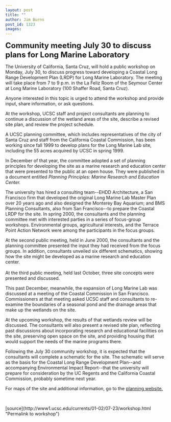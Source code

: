 ```yaml
---
layout: post
title: ""
author: Jim Burns
post_id: 1323
images:
---
```


<p>
  <font size="5"><b>Community meeting July 30 to discuss plans for Long Marine Laboratory</b></font>
</p>
<p>
  The University of California, Santa Cruz, will hold a public workshop on Monday, July 30, to discuss progress toward developing a Coastal Long Range Development Plan (LRDP) for Long Marine Laboratory. The meeting will take place from 7 to 9 p.m. in the La Feliz Room of the Seymour Center at Long Marine Laboratory (100 Shaffer Road, Santa Cruz).
</p>
<p>
  Anyone interested in this topic is urged to attend the workshop and provide input, share information, or ask questions.
</p>
<p>
  At the workshop, UCSC staff and project consultants are planning to continue a discussion of the wetland areas of the site, describe a revised site plan, and review the project schedule.
</p>
<p>
  A UCSC planning committee, which includes representatives of the city of Santa Cruz and staff from the California Coastal Commission, has been working since fall 1999 to develop plans for the Long Marine Lab site, including the 55 acres acquired by UCSC in spring 1999.
</p>
<p>
  In December of that year, the committee adopted a set of planning principles for developing the site as a marine research and education center that were presented to the public at an open house. They were published in a document entitled <i>Planning Principles: Marine Research and Education Center.</i>
</p>
<p>
  The university has hired a consulting team--EHDD Architecture, a San Francisco firm that developed the original Long Marine Lab Master Plan over 20 years ago and also designed the Monterey Bay Aquarium; and BMS Planning Consultants, also from San Francisco--to prepare the Coastal LRDP for the site. In spring 2000, the consultants and the planning committee met with interested parties in a series of focus-group workshops. Environmental groups, agricultural interests, and the Terrace Point Action Network were among the participants in the focus groups.
</p>
<p>
  At the second public meeting, held in June 2000, the consultants and the planning committee presented the input they had received from the focus groups. In addition, consultants unveiled six different schematics, showing how the site might be developed as a marine research and education center.<br>
  <br>
  At the third public meeting, held last October, three site concepts were presented and discussed.
</p>
<p>
  This past December, meanwhile, the expansion of Long Marine Lab was discussed at a meeting of the Coastal Commission in San Francisco. Commissioners at that meeting asked UCSC staff and consultants to re-examine the boundaries of a seasonal pond and the drainage areas that make up the wetlands on the site.
</p>
<p>
  At the upcoming workshop, the results of that wetlands review will be discussed. The consultants will also present a revised site plan, reflecting past discussions about incorporating research and educational facilities on the site, preserving open space on the site, and providing housing that would support the needs of the marine programs there.
</p>
<p>
  Following the July 30 community workshop, it is expected that the consultants will complete a schematic for the site. The schematic will serve as the basis for the Coastal Long Range Development Plan--and accompanying Environmental Impact Report--that the university will prepare for consideration by the UC Regents and the California Coastal Commission, probably sometime next year.
</p>
<p>
  For maps of the site and additional information, go to the <a href="http://www2.ucsc.edu/ppc/planning/lml.html">planning website.</a>
</p>
<p>
  <br>

</p>
<p>

</p>
[source](http://www1.ucsc.edu/currents/01-02/07-23/workshop.html "Permalink to workshop")
